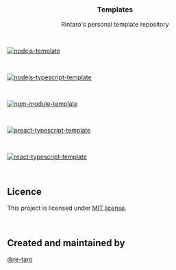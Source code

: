 <h3 align="center">
  Templates
</h3>

<p align="center">
  Rintaro's personal template repository
</p>

&nbsp;

[![nodejs-template](https://github-readme-stats.vercel.app/api/pin/?username=re-taro&repo=nodejs-template&theme=nord)](https://github.com/re-taro/nodejs-template)

&nbsp;

[![nodejs-typescript-template](https://github-readme-stats.vercel.app/api/pin/?username=re-taro&repo=nodejs-typescript-template&theme=nord)](https://github.com/re-taro/nodejs-typescript-template)

&nbsp;

[![npm-module-template](https://github-readme-stats.vercel.app/api/pin/?username=re-taro&repo=npm-module-template&theme=nord)](https://github.com/re-taro/npm-module-template)

&nbsp;

[![preact-typescript-template](https://github-readme-stats.vercel.app/api/pin/?username=re-taro&repo=preact-typescript-template&theme=nord)](https://github.com/re-taro/preact-typescript-template)

&nbsp;

[![react-typescript-template](https://github-readme-stats.vercel.app/api/pin/?username=re-taro&repo=react-typescript-template&theme=nord)](https://github.com/re-taro/react-typescript-template)

&nbsp;

## Licence
This project is licensed under [MIT license](https://opensource.org/licenses/MIT).

&nbsp;

## Created and maintained by

[@re-taro](https://github.com/re-taro)
